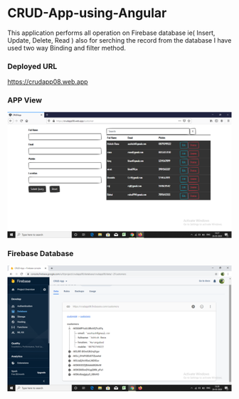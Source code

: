 # CRUD-App-using-Angular
This application performs all operation on Firebase database ie( Insert, Update, Delete, Read ) also for serching the record from the database I have used two way Binding and filter method.

### Deployed URL
https://crudapp08.web.app

### APP View
![](https://github.com/ashishrana080699/CRUD-App-using-Angular/blob/master/Screenshot/Screenshot.png)

### Firebase Database
![](https://github.com/ashishrana080699/CRUD-App-using-Angular/blob/master/Screenshot/Screenshot(1).png)
